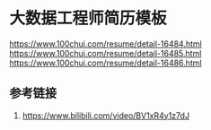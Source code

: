 # 大数据工程师简历模板

https://www.100chui.com/resume/detail-16484.html
https://www.100chui.com/resume/detail-16485.html
https://www.100chui.com/resume/detail-16486.html

## 参考链接
1. https://www.bilibili.com/video/BV1xR4y1z7dJ